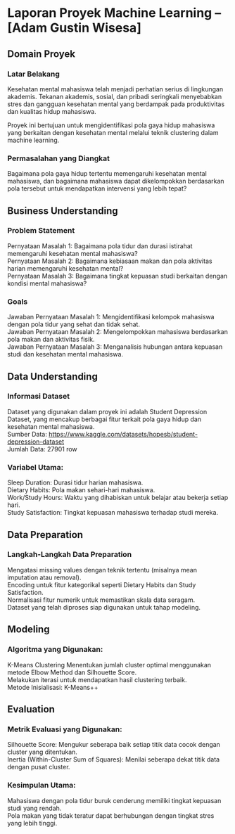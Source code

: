 # Laporan Proyek Machine Learning – [Adam Gustin Wisesa]
## Domain Proyek
### Latar Belakang
Kesehatan mental mahasiswa telah menjadi perhatian serius di lingkungan akademis. Tekanan akademis, sosial, dan pribadi seringkali menyebabkan stres dan gangguan kesehatan mental yang berdampak pada produktivitas dan kualitas hidup mahasiswa.

Proyek ini bertujuan untuk mengidentifikasi pola gaya hidup mahasiswa yang berkaitan dengan kesehatan mental melalui teknik clustering dalam machine learning.

### Permasalahan yang Diangkat
Bagaimana pola gaya hidup tertentu memengaruhi kesehatan mental mahasiswa, dan bagaimana mahasiswa dapat dikelompokkan berdasarkan pola tersebut untuk mendapatkan intervensi yang lebih tepat?

## Business Understanding
### Problem Statement
Pernyataan Masalah 1: Bagaimana pola tidur dan durasi istirahat memengaruhi kesehatan mental mahasiswa?<br/>
Pernyataan Masalah 2: Bagaimana kebiasaan makan dan pola aktivitas harian memengaruhi kesehatan mental?<br/>
Pernyataan Masalah 3: Bagaimana tingkat kepuasan studi berkaitan dengan kondisi mental mahasiswa?<br/>

### Goals
Jawaban Pernyataan Masalah 1: Mengidentifikasi kelompok mahasiswa dengan pola tidur yang sehat dan tidak sehat.<br/>
Jawaban Pernyataan Masalah 2: Mengelompokkan mahasiswa berdasarkan pola makan dan aktivitas fisik.<br/>
Jawaban Pernyataan Masalah 3: Menganalisis hubungan antara kepuasan studi dan kesehatan mental mahasiswa.<br/>

## Data Understanding
### Informasi Dataset
Dataset yang digunakan dalam proyek ini adalah Student Depression Dataset, yang mencakup berbagai fitur terkait pola gaya hidup dan kesehatan mental mahasiswa.<br/>
Sumber Data: https://www.kaggle.com/datasets/hopesb/student-depression-dataset<br/>
Jumlah Data: 27901 row<br/>
### Variabel Utama:
Sleep Duration: Durasi tidur harian mahasiswa.<br/>
Dietary Habits: Pola makan sehari-hari mahasiswa.<br/>
Work/Study Hours: Waktu yang dihabiskan untuk belajar atau bekerja setiap hari.<br/>
Study Satisfaction: Tingkat kepuasan mahasiswa terhadap studi mereka.<br/>

## Data Preparation
### Langkah-Langkah Data Preparation
Mengatasi missing values dengan teknik tertentu (misalnya mean imputation atau removal).<br/>
Encoding untuk fitur kategorikal seperti Dietary Habits dan Study Satisfaction.<br/>
Normalisasi fitur numerik untuk memastikan skala data seragam.<br/>
Dataset yang telah diproses siap digunakan untuk tahap modeling.<br/>

## Modeling
### Algoritma yang Digunakan:
K-Means Clustering
Menentukan jumlah cluster optimal menggunakan metode Elbow Method dan Silhouette Score.<br/>
Melakukan iterasi untuk mendapatkan hasil clustering terbaik.<br/>
Metode Inisialisasi: K-Means++

## Evaluation
### Metrik Evaluasi yang Digunakan:
Silhouette Score: Mengukur seberapa baik setiap titik data cocok dengan cluster yang ditentukan.<br/>
Inertia (Within-Cluster Sum of Squares): Menilai seberapa dekat titik data dengan pusat cluster.<br/>

### Kesimpulan Utama:
Mahasiswa dengan pola tidur buruk cenderung memiliki tingkat kepuasan studi yang rendah.<br/>
Pola makan yang tidak teratur dapat berhubungan dengan tingkat stres yang lebih tinggi.
